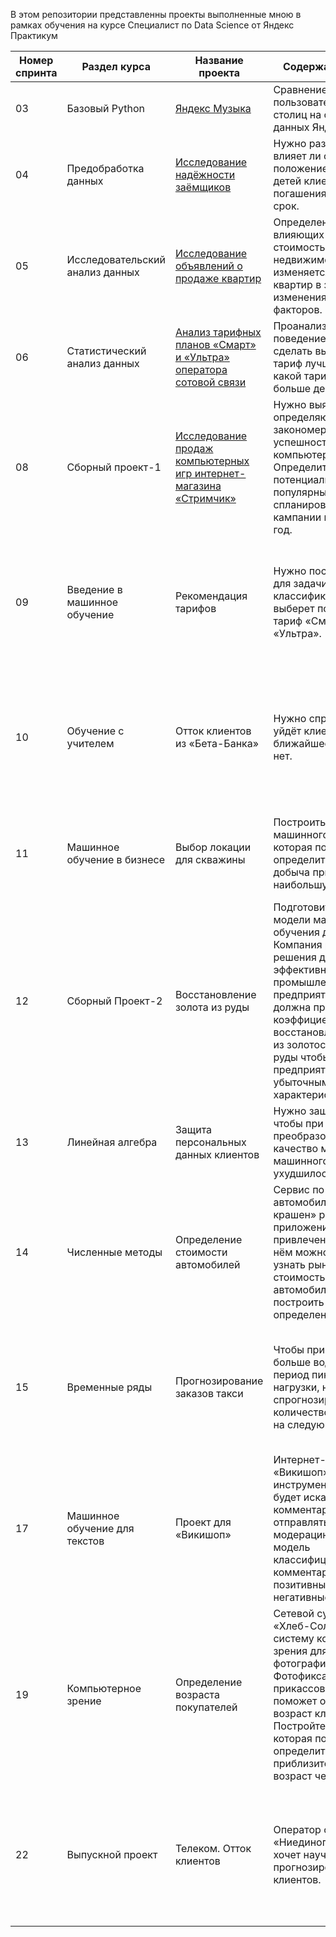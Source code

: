 В этом репозитории представленны проекты выполненные мною в рамках обучения на курсе Специалист по Data Science от Яндекс Практикум

Номер спринта | Раздел курса | Название проекта | Содержание проекта | Используемые инструменты
----------------|----------------|----------------------|----------------------|--------------
03 | Базовый Python |   [Яндекс Музыка](https://github.com/ApanaskevichMaksim/Yandex_Practicum/blob/main/03%20Yandex%20music/3.%20%D0%AF%D0%BD%D0%B4%D0%B5%D0%BA%D1%81%20%D0%9C%D1%83%D0%B7%D1%8B%D0%BA%D0%B0.ipynb)| Сравнение поведения пользователей двух столиц на основании данных Яндекс Музыки | pandas
04 | Предобработка данных | [Исследование надёжности заёмщиков](https://github.com/ApanaskevichMaksim/Yandex_Practicum/blob/main/04%20%D0%98%D1%81%D1%81%D0%BB%D0%B5%D0%B4%D0%BE%D0%B2%D0%B0%D0%BD%D0%B8%D0%B5%20%D0%BD%D0%B0%D0%B4%D0%B5%D0%B6%D0%BD%D0%BE%D1%81%D1%82%D0%B8%20%D0%B7%D0%B0%D0%B5%D0%BC%D1%89%D0%B8%D0%BA%D0%BE%D0%B2/4.%20%D0%98%D1%81%D1%81%D0%BB%D0%B5%D0%B4%D0%BE%D0%B2%D0%B0%D0%BD%D0%B8%D0%B5%20%D0%BD%D0%B0%D0%B4%D0%B5%D0%B6%D0%BD%D0%BE%D1%81%D1%82%D0%B8%20%D0%B7%D0%B0%D0%B5%D0%BC%D1%89%D0%B8%D0%BA%D0%BE%D0%B2%202.ipynb) | Нужно разобраться, влияет ли семейное положение и количество детей клиента на факт погашения кредита в срок. | pandas
05 | Исследовательский анализ данных | [Исследование объявлений о продаже квартир](https://github.com/ApanaskevichMaksim/Yandex_Practicum/blob/main/05%20%D0%98%D1%81%D1%81%D0%BB%D0%B5%D0%B4%D0%BE%D0%B2%D0%B0%D0%BD%D0%B8%D0%B5%20%D0%BE%D0%B1%D1%8A%D1%8F%D0%B2%D0%BB%D0%B5%D0%BD%D0%B8%D0%B9%20%D0%BE%20%D0%BF%D1%80%D0%BE%D0%B4%D0%B0%D0%B6%D0%B5%20%D0%BA%D0%B2%D0%B0%D1%80%D1%82%D0%B8%D1%80/5.%20%D0%98%D1%81%D1%81%D0%BB%D0%B5%D0%B4%D0%BE%D0%B2%D0%B0%D0%BD%D0%B8%D0%B5%20%D0%BE%D0%B1%D1%8A%D1%8F%D0%B2%D0%BB%D0%B5%D0%BD%D0%B8%D0%B9%20%D0%BE%20%D0%BF%D1%80%D0%BE%D0%B4%D0%B0%D0%B6%D0%B5%20%D0%BA%D0%B2%D0%B0%D1%80%D1%82%D0%B8%D1%80.ipynb) | Определение факторов влияющих на итоговую стоимость недвижимости и то как изменяется стоимость квартир в зависимости от изменения этиф факторов. | pandas, matplotlib,  seaborn
06 | Статистический анализ данных | [Анализ тарифных планов «Смарт» и «Ультра» оператора сотовой связи](https://github.com/ApanaskevichMaksim/Yandex_Practicum/blob/main/06%20%D0%90%D0%BD%D0%B0%D0%BB%D0%B8%D0%B7%20%D1%82%D0%B0%D1%80%D0%B8%D1%84%D0%BD%D1%8B%D1%85%20%D0%BF%D0%BB%D0%B0%D0%BD%D0%BE%D0%B2%20%C2%AB%D0%A1%D0%BC%D0%B0%D1%80%D1%82%C2%BB%20%D0%B8%20%C2%AB%D0%A3%D0%BB%D1%8C%D1%82%D1%80%D0%B0%C2%BB%20%D0%BE%D0%BF%D0%B5%D1%80%D0%B0%D1%82%D0%BE%D1%80%D0%B0%20%D1%81%D0%BE%D1%82%D0%BE%D0%B2%D0%BE%D0%B9%20%D1%81%D0%B2%D1%8F%D0%B7%D0%B8/6.%20%D0%A1%D1%82%D0%B0%D1%82%D0%B8%D1%81%D1%82%D0%B8%D1%87%D0%B5%D1%81%D0%BA%D0%B8%D0%B9%20%D0%B0%D0%BD%D0%B0%D0%BB%D0%B8%D0%B7%20%D0%B4%D0%B0%D0%BD%D0%BD%D1%8B%D1%85.ipynb) | Проанализировать поведение клиентов и сделать вывод — какой тариф лучше и понять, какой тариф приносит больше денег. | pandas, matplotlib,  seaborn, scipy, stats
08 | Сборный проект-1 | [Исследование продаж компьютерных игр интернет-магазина «Стримчик»](https://github.com/ApanaskevichMaksim/Yandex_Practicum/blob/main/08%20%D0%98%D1%81%D1%81%D0%BB%D0%B5%D0%B4%D0%BE%D0%B2%D0%B0%D0%BD%D0%B8%D0%B5%20%D0%BF%D1%80%D0%BE%D0%B4%D0%B0%D0%B6%20%D0%BA%D0%BE%D0%BC%D0%BF%D1%8C%D1%8E%D1%82%D0%B5%D1%80%D0%BD%D1%8B%D1%85%20%D0%B8%D0%B3%D1%80%20%D0%B8%D0%BD%D1%82%D0%B5%D1%80%D0%BD%D0%B5%D1%82-%D0%BC%D0%B0%D0%B3%D0%B0%D0%B7%D0%B8%D0%BD%D0%B0%20%C2%AB%D0%A1%D1%82%D1%80%D0%B8%D0%BC%D1%87%D0%B8%D0%BA%C2%BB/8.%20%D0%A1%D0%B1%D0%BE%D1%80%D0%BD%D1%8B%D0%B9%20%D0%BF%D1%80%D0%BE%D0%B5%D0%BA%D1%82%201%20%D0%98%D0%B3%D1%80%D1%8B.ipynb) | Нужно выявить определяющие закономерности успешности компьютерных игр. Определить потенциально популярный продукт и спланировать рекламные кампании на будующий год. | pandas, matplotlib,  seaborn, scipy, stats
09 | Введение в машинное обучение | Рекомендация тарифов | Нужно построить модель для задачи классификации, которая выберет подходящий тариф «Смарт» или «Ультра». | Библиотеки: pandas, matplotlib,  seaborn, sklearn.<br> Модели ML: DecisionTreeClassifier, RandomForestClassifier, LogisticRegression <br> Метрики оценки качества: Accuracy, MSE.
10 | Обучение с учителем | Отток клиентов из «Бета-Банка»  | Нужно спрогнозировать, уйдёт клиент из банка в ближайшее время или нет. | Библиотеки: pandas, matplotlib,  seaborn, sklearn.<br> Модели ML: DecisionTreeClassifier, RandomForestClassifier, LogisticRegression <br> Метрики оценки качества: Accuracy, Полнота, Точность, F1-мера, ROC-AUC.
11 | Машинное обучение в бизнесе | Выбор локации для скважины | Построить модель машинного обучения, которая поможет определить регион, где добыча принесёт наибольшую прибыль. | Библиотеки: pandas, numpy, matplotlib,  seaborn, sklearn.<br> Модели ML: LinearRegressionr<br> Метрики оценки качества: MSE, RMSE.
12 | Сборный Проект-2 | Восстановление золота из руды | Подготовить прототип модели машинного обучения для «Цифры». Компания разрабатывает решения для эффективной работы промышленных предприятий. Модель должна предсказать коэффициент восстановления золота из золотосодержащей руды чтобы не запускать предприятие с убыточными характеристиками. | Библиотеки: pandas, matplotlib,  seaborn, sklearn.<br> Модели ML: LinearRegression, DecisionTreeRegressor, RandomForestRegressor <br> Метрики оценки качества: SMAPE.
13 | Линейная алгебра | Защита персональных данных клиентов | Нужно защитить данные, чтобы при преобразовании качество моделей машинного обучения не ухудшилось. | Библиотеки: pandas, numpy, sklearn.<br> Модели ML: LinearRegression.<br> Метрики оценки качества: R2.
14 | Численные методы | Определение стоимости автомобилей | Сервис по продаже автомобилей «Не бит, не крашен» разрабатывает приложение для привлечения клиентов. В нём можно быстро узнать рыночную стоимость своего автомобиля. Вам нужно построить модель для определения стоимости. | Библиотеки: pandas, numpy, sklearn.<br> Модели ML: LGBMRegressor, CatBoostRegressor, DecisionTreeRegressor, LinearRegression.<br> Метрики оценки качества: RMSE.
15 | Временные ряды | Прогнозирование заказов такси | Чтобы привлекать больше водителей в период пиковой нагрузки, нужно спрогнозировать количество заказов такси на следующий час. | Библиотеки: pandas, numpy, matplotlib, sklearn.<br> Модели ML: LGBMRegressor, CatBoostRegressor, DecisionTreeRegressor, LinearRegression.<br> Метрики оценки качества: RMSE.
17 | Машинное обучение для текстов | Проект для «Викишоп» | Интернет-магазинe «Викишоп» нужен инструмент, который будет искать токсичные комментарии и отправлять их на модерацию. Обучите модель классифицировать комментарии на позитивные и негативные. | Библиотеки: pandas, numpy, nltk, re, sklearn.<br> Модели ML: LogisticRegression, DecisionTreeClassifier, RandomForestClassifier, LGBMClassifier, RidgeClassifier.<br> Метрики оценки качества: f1.
19 | Компьютерное зрение | Определение возраста покупателей | Сетевой супермаркет «Хлеб-Соль» внедряет систему компьютерного зрения для обработки фотографий покупателей. Фотофиксация в прикассовой зоне поможет определять возраст клиентов. Постройте модель, которая по фотографии определит приблизительный возраст человека.  | Библиотеки: pandas, numpy, matplotlib, seaborn, tensorflow, keras, PIL, sklearn.<br> Модели ML: сверточная нейронная сеть ResNet50.<br> Метрики оценки качества: MAE.
22 | Выпускной проект | Телеком. Отток клиентов | Оператор связи «Ниединогоразрыва.ком» хочет научиться прогнозировать отток клиентов. | Библиотеки: pandas, numpy, matplotlib, seaborn, sklearn.<br> Модели ML: LogisticRegression, RandomForestClassifier, LGBMClassifier, CatBoostClassifier.<br> Метрики оценки качества: AUC-ROC, Accuracy.
